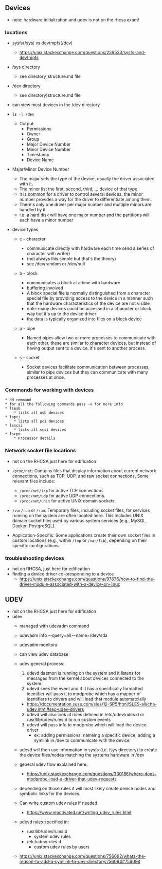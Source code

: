 ## Devices

* note: hardware initialization and udev is not on the rhcsa exam!


### locations

* sysfs(/sys) vs devtmpfs(/dev)
    * https://unix.stackexchange.com/questions/236533/sysfs-and-devtmpfs

* /sys directory
    * see directory_structure.md file
 

* /dev directory 
    * see directory)structure.md file
        

* can view most devices in the /dev directory
* `ls -l /dev`
    * Output:
        * Permissions
        * Owner
        * Group
        * Major Device Number
        * Minor Device Number
        * Timestamp
        * Device Name

* Major/Minor Device Number
    * The major sets the type of the device, usually the driver associated with it. 
    * The minor list the first, second, third, ... device of that type.
    * It is common for a driver to control several devices. the minor number provides a way for the driver to differentiate among them. 
    * There's only one driver per major number and multiple minors are handled by it.
    * i.e. a hard disk will have one major number and the partitions will each have a minor number

* device types
    * c - character
        * communicate directly with hardware each time send a series of character with write()
        * (not always this simple but that's the theory)
        * see /dev/random or /dev/null

    * b - block
        * communicates a block at a time with hardware
        * buffering involved
        * A block special file is normally distinguished from a character special file by providing access to the device in a manner such that the hardware characteristics of the device are not visible
        * note: many devices could be accessed in a character or block way but it's up to the device driver
        * the data is typically organized into files on a block device

    * p - pipe
        * Named pipes allow two or more processes to communicate with each other, these are similar to character devices, but instead of having output sent to a device, it's sent to another process. 
    * s - socket
        * Socket devices facilitate communication between processes, similar to pipe devices but they can communicate with many processes at once.



### Commands for working with devices
    * dd command
    * for all the following commands pass -v for more info
    * lsusb
        * lists all usb devices
    * lspci
        * lists all pci devices
    * lsscsi
        * lists all scsi devices
    * lscpu
        * Processor details


### Network socket file locations
* not on the RHCSA just here for edification
* `/proc/net`: Contains files that display information about current network connections, such as TCP, UDP, and raw socket connections. Some relevant files include:
    * `/proc/net/tcp` for active TCP connections.
    * `/proc/net/udp` for active UDP connections.
    * `/proc/net/unix` for active UNIX domain sockets.

* `/var/run` or `/run`: Temporary files, including socket files, for services running on the system are often located here. This includes UNIX domain socket files used by various system services (e.g., MySQL, Docker, PostgreSQL).

* Application-Specific: Some applications create their own socket files in custom locations (e.g., within `/tmp` or `/var/lib`), depending on their specific configurations.


### troubleshooting devices

* not on RHCSA, just here for edification
* finding a device driver co-oresponding to a device
    * https://unix.stackexchange.com/questions/97676/how-to-find-the-driver-module-associated-with-a-device-on-linux


## UDEV

* not on the RHCSA just here for edification
* udev
    * managed with udevadm command
    * udevadm info --query=all --name=/dev/sda
    * udevadm monitoru
    * can view udev database

    * udev general process:
        1. udevd daemon is running on the system and it listens for messages from the kernel about devices connected to the system.
        1. udevd sees the event and if it has a specifically formatted identifier will pass it to modprobe which has a mapper of identifiers to drivers and will load that module automatcially
        * https://documentation.suse.com/sles/12-SP5/html/SLES-all/cha-udev.html#sec-udev-drivers

        2. udevd will also look at rules defined in /etc/udev/rules.d or /usr/lib/udev/rules.d to run custom events
        3. udevd will pass info to modprobe which will load the device driver
            * ex: adding permissions, nameing a specific device, adding a symlink in /dev to communicate with the device
    * udevd will then use information in sysfs (i.e. /sys directory) to create the device files/nodes matching the systems hardware in /dev
    * general udev flow explained here:
        * https://unix.stackexchange.com/questions/330186/where-does-modprobe-load-a-driver-that-udev-requests
    * depending on those rules it will most likely create device nodes and symbolic links for the devices. 
    * Can write custom udev rules if needed
        * https://www.reactivated.net/writing_udev_rules.html
     * udevd rules specified in:
        * /usr/lib/udev/rules.d
            * system udev rules
        * /etc/udev/rules.d
            * custom udev rules by users
    * https://unix.stackexchange.com/questions/756092/whats-the-reason-to-add-a-symlink-to-dev-directory/756094#756094